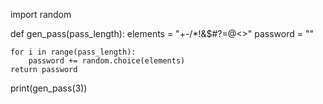 import random

def gen_pass(pass_length):
    elements = "+-/*!&$#?=@<>"
    password = ""

    for i in range(pass_length):
        password += random.choice(elements)
    return password

print(gen_pass(3))

